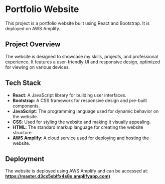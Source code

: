 
# Portfolio Website

This project is a portfolio website built using React and Bootstrap. It is deployed on AWS Amplify.

## Project Overview

The website is designed to showcase my skills, projects, and professional experience. It features a user-friendly UI and responsive design, optimized for viewing on various devices.


## Tech Stack

- **React**: A JavaScript library for building user interfaces.
- **Bootstrap**: A CSS framework for responsive design and pre-built components.
- **JavaScript**: The programming language used for dynamic behavior on the website.
- **CSS**: Used for styling the website and making it visually appealing.
- **HTML**: The standard markup language for creating the website structure.
- **AWS Amplify**: A cloud service used for deploying and hosting the website.
## Deployment

The website is deployed using AWS Amplify and can be accessed at: **[https://master.d3cx5sblfx4s8s.amplifyapp.com)](https://master.d3cx5sblfx4s8s.amplifyapp.com/)**

